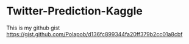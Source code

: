 # Twitter-Prediction-Kaggle
This is my github gist
https://gist.github.com/Polapob/d136fc899344fa20ff379b2cc01a8cbf
